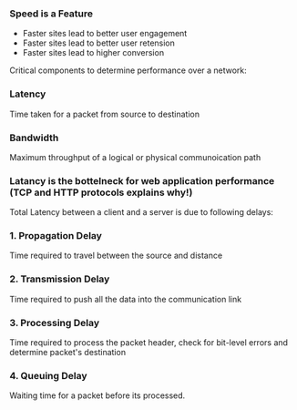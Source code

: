 ### Speed is a Feature

- Faster sites lead to better user engagement
- Faster sites lead to better user retension
- Faster sites lead to higher conversion

Critical components to determine performance over a network:
### Latency
Time taken for a packet from source to destination
### Bandwidth
Maximum throughput of a logical or physical communoication path
### Latancy is the bottelneck for web application performance  (TCP and HTTP protocols explains why!)

Total Latency between a client and a server is due to following delays:
### 1. Propagation Delay
Time required to travel between the source and distance

### 2. Transmission Delay
Time required to push all the data into the communication link

### 3. Processing Delay
Time required to process the packet header, check for bit-level errors and determine packet's destination

### 4. Queuing Delay
Waiting time for a packet before its processed.


